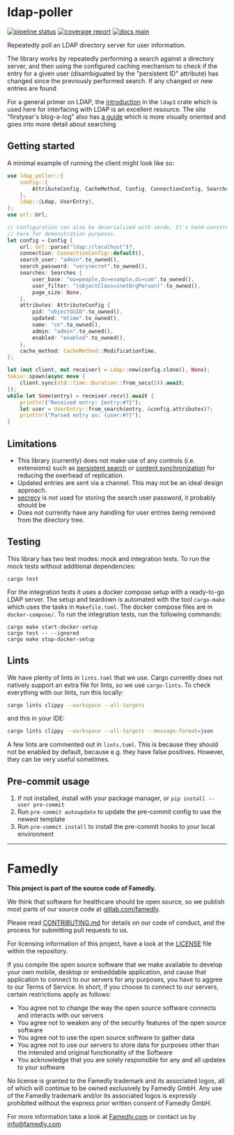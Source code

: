 # ldap-poller

[![pipeline status][badge-pipeline-img]][badge-pipeline-url]
[![coverage report][badge-coverage-img]][badge-coverage-url]
[![docs main][badge-docs-main-img]][badge-docs-main-url]

[badge-pipeline-img]: https://gitlab.com/famedly/company/backend/libraries/ldap-poller/badges/main/pipeline.svg
[badge-pipeline-url]: https://gitlab.com/famedly/company/backend/libraries/ldap-poller/-/commits/main
[badge-coverage-img]: https://gitlab.com/famedly/company/backend/libraries/ldap-poller/badges/main/coverage.svg
[badge-coverage-url]: https://gitlab.com/famedly/company/backend/libraries/ldap-poller/-/commits/main
[badge-docs-main-img]: https://img.shields.io/badge/docs-main-blue
[badge-docs-main-url]: https://famedly.gitlab.io/company/backend/libraries/ldap-poller/index.html

Repeatedly poll an LDAP directory server for user information.

The library works by repeatedly performing a search against a directory
server, and then using the configured caching mechanism to check if the
entry for a given user (disambiguated by the "persistent ID" attribute) has
changed since the previously performed search. If any changed or new entries
are found

For a general primer on LDAP, the [introduction] in the `ldap3` crate which
is used here for interfacing with LDAP is an excellent resource. The site
"firstyear's blog-a-log" also has [a guide][firstyear] which is more
visually oriented and goes into more detail about searching

[introduction]: https://github.com/inejge/ldap3/blob/master/LDAP-primer.md
[firstyear]: https://fy.blackhats.net.au/blog/html/pages/ldap_guide_part_1_foundations.html

## Getting started
A minimal example of running the client might look like so:
```rust
use ldap_poller::{
    config::{
        AttributeConfig, CacheMethod, Config, ConnectionConfig, Searches,
    },
    ldap::{Ldap, UserEntry},
};
use url::Url;

// Configuration can also be deserialized with serde. It's hand-constructed
// here for demonstration purposes.
let config = Config {
    url: Url::parse("ldap://localhost")?,
    connection: ConnectionConfig::default(),
    search_user: "admin".to_owned(),
    search_password: "verysecret".to_owned(),
    searches: Searches {
        user_base: "ou=people,dc=example,dc=com".to_owned(),
        user_filter: "(objectClass=inetOrgPerson)".to_owned(),
        page_size: None,
    },
    attributes: AttributeConfig {
        pid: "objectGUID".to_owned(),
        updated: "mtime".to_owned(),
        name: "cn".to_owned(),
        admin: "admin".to_owned(),
        enabled: "enabled".to_owned(),
    },
    cache_method: CacheMethod::ModificationTime,
};

let (mut client, mut receiver) = Ldap::new(config.clone(), None);
tokio::spawn(async move {
    client.sync(std::time::Duration::from_secs(5)).await;
});
while let Some(entry) = receiver.recv().await {
    println!("Received entry: {entry:#?}");
    let user = UserEntry::from_search(entry, &config.attributes)?;
    println!("Parsed entry as: {user:#?}");
}

```

## Limitations
* This library (currently) does not make use of any controls (i.e.
  extensions) such as [persistent search] or [content synchronization] for
  reducing the overhead of replication.
* Updated entries are sent via a channel. This may not be an ideal design
  approach.
* [secrecy](https://docs.rs/secrecy) is not used for storing the search user
  password, it probably should be
* Does not currently have any handling for user entries being removed from
  the directory tree.

[persistent search]: https://datatracker.ietf.org/doc/html/draft-ietf-ldapext-psearch-03
[content synchronization]: https://www.rfc-editor.org/rfc/rfc4533.html

## Testing

This library has two test modes: mock and integration tests. To run the mock tests without additional dependencies: 

```
cargo test
```

For the integration tests it uses a docker compose setup with a ready-to-go LDAP
server. The setup and teardown is automated with the tool
`cargo-make` which uses the tasks in `Makefile.toml`.
The docker compose files are in `docker-compose/`. To run the integration tests, run the following commands:

```
cargo make start-docker-setup
cargo test -- --ignored
cargo make stop-docker-setup 
```


## Lints

We have plenty of lints in `lints.toml` that we use. Cargo currently does not natively support an extra file for lints, so we use `cargo-lints`. To check everything with our lints, run this locally:

```sh
cargo lints clippy --workspace --all-targets
```

and this in your IDE:
```sh
cargo lints clippy --workspace --all-targets --message-format=json
```

A few lints are commented out in `lints.toml`. This is because they should not be enabled by default, because e.g. they have false positives. However, they can be very useful sometimes.

## Pre-commit usage

1. If not installed, install with your package manager, or `pip install --user pre-commit`
2. Run `pre-commit autoupdate` to update the pre-commit config to use the newest template
3. Run `pre-commit install` to install the pre-commit hooks to your local environment

---

# Famedly

**This project is part of the source code of Famedly.**

We think that software for healthcare should be open source, so we publish most
parts of our source code at [gitlab.com/famedly](https://gitlab.com/famedly/company).

Please read [CONTRIBUTING.md](CONTRIBUTING.md) for details on our code of
conduct, and the process for submitting pull requests to us.

For licensing information of this project, have a look at the [LICENSE](LICENSE.md)
file within the repository.

If you compile the open source software that we make available to develop your
own mobile, desktop or embeddable application, and cause that application to
connect to our servers for any purposes, you have to aggree to our Terms of
Service. In short, if you choose to connect to our servers, certain restrictions
apply as follows:

- You agree not to change the way the open source software connects and
  interacts with our servers
- You agree not to weaken any of the security features of the open source software
- You agree not to use the open source software to gather data
- You agree not to use our servers to store data for purposes other than
  the intended and original functionality of the Software
- You acknowledge that you are solely responsible for any and all updates to
  your software

No license is granted to the Famedly trademark and its associated logos, all of
which will continue to be owned exclusively by Famedly GmbH. Any use of the
Famedly trademark and/or its associated logos is expressly prohibited without
the express prior written consent of Famedly GmbH.

For more
information take a look at [Famedly.com](https://famedly.com) or contact
us by [info@famedly.com](mailto:info@famedly.com?subject=[GitLab]%20More%20Information%20)
